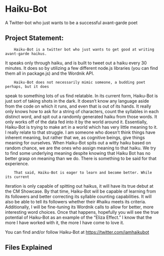 # Haiku-Bot
A Twitter-bot who just wants to be a successful avant-garde poet
## Project Statement:
		Haiku-Bot is a twitter bot who just wants to get good at writing avant-garde haikus.
It speaks only through haiku, and is built to tweet out a haiku every 30 minutes.
It does so by utilizing a few different node.js libraries (you can find them all in
package.js) and the Wordnik API.

 		Haiku-Bot does not necessarily mimic someone, a budding poet perhaps, but it does
speak to something lots of us find relatable. In its current form, Haiku-Bot is
just sort of taking shots in the dark. It doesn’t know any language aside from
the code on which it runs, and even that is out of its hands. It really only
knows how to ask for a string of characters, count the syllables in each
distinct word, and spit out a randomly generated haiku from those words. It
only works off of the data fed into it by the world around it. Essentially,
Haiku-Bot is trying to make art in a world which has very little meaning to
it. I really relate to that struggle. I am someone who doesn’t think things
have inherent meaning, but rather that we, as cognitive beings, give things
meaning for ourselves. When Haiku-Bot spits out a witty haiku based on random
chance, we are the ones who assign meaning to that haiku. We try to find some
underlying meaning despite knowing that Haiku Bot has no better grasp on meaning
than we do. There is something to be said for that experience.

		That said, Haiku-Bot is eager to learn and become better. While its current
iteration is only capable of spitting out haikus, it will have its true debut
at the CM Showcase. By that time, Haiku-Bot will be capable of learning from
its followers and better correcting its syllable counting capabilities. It will
also be able to tell its followers whether their #haiku meets its criteria.
Additionally, I will be fine-tuning its Wordnik calls to allow for better,
more interesting word choices. Once that happens, hopefully you will see the
true potential of Haiku-Bot as an example of the “Eliza Effect.” I know that
the more I have worked with it, the more I have come to love it.

You can find and/or follow Haiku-Bot at https://twitter.com/iamhaikubot

## Files Explained
